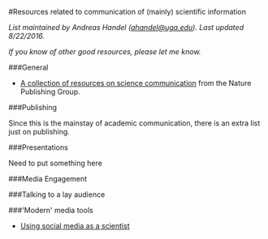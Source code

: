 #Resources related to communication of (mainly) scientific information

*List maintained by Andreas Handel (ahandel@uga.edu). Last updated 8/22/2016.*

*If you know of other good resources, please let me know.*


###General

- [A collection of resources on science communication](http://www.nature.com/scitable/topic/scientific-communication-14121566) from the Nature Publishing Group.

###Publishing

Since this is the mainstay of academic communication, there is an extra list just on publishing.


###Presentations

Need to put something here

###Media Engagement


###Talking to a lay audience


###'Modern' media tools

- [Using social media as a scientist](http://www.fromthelabbench.com/from-the-lab-bench-science-blog/2016/8/4/how-i-use-social-media-as-a-scientist)
